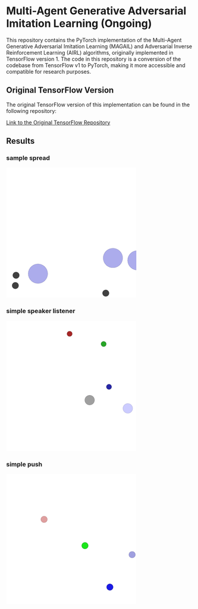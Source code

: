 # Multi-Agent Generative Adversarial Imitation Learning (Ongoing)

This repository contains the PyTorch implementation of the Multi-Agent Generative Adversarial Imitation Learning (MAGAIL) and Adversarial Inverse Reinforcement Learning (AIRL) algorithms,
originally implemented in TensorFlow version 1. The code in this repository is a conversion of the codebase from TensorFlow v1 to PyTorch, making it more accessible and compatible for research purposes.


## Original TensorFlow Version
The original TensorFlow version of this implementation can be found in the following repository:

[Link to the Original TensorFlow Repository](https://github.com/ermongroup/multiagent-gail)

## Results

### sample spread
<img src="checkpoints/gail/simple_spread/l-0.1-d-0.1-b-1000-bc-500-w-0/seed-1/m_55000.gif" width="350" height="350"/>

### simple speaker listener
<img src="checkpoints/gail/simple_speaker_listener/l-0.01-d-0.01-b-1000-bc-500-w-0/seed-1/m_20000.gif" width="350" height="350"/>

### simple push
<img src="checkpoints/gail/simple_push/l-0.05-d-0.05-b-1000-bc-500-w-0/seed-1/m_20000.gif" width="350" height="350"/>
